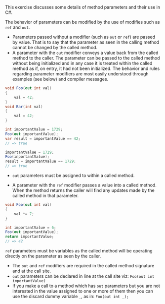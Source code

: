 This exercise discusses some details of method parameters and their use in C#.

The behavior of parameters can be modified by the use of modifies such as `ref` and `out`.

- Parameters passed without a modifier (such as `out` or `ref`) are passed by value. That is to say that the parameter as seen in the calling method cannot be changed by the called method.
- A parameter with the `out` modifier conveys a value back from the called method to the caller. The parameter can be passed to the called method without being initialized and in any case it is treated within the called method as if, on entry, it had not been initialized. The behavior and rules regarding parameter modifiers are most easily understood through examples (see below) and compiler messages.

```csharp
void Foo(out int val)
{
    val = 42;
}
void Bar(int val)
{
    val = 42;
}

int importantValue = 1729;
Foo(out importantValue);
var result = importantValue == 42;
// => true

importantValue = 1729;
Foo(inportantValue);
result = importantValue == 1729;
// => true
```

- `out` parameters must be assigned to within a called method.

- A parameter with the `ref` modifier passes a value into a called method. When the method returns the caller will find any updates made by the called method in that parameter.

```csharp
void Foo(out int val)
{
    val *= 7;
}

int importantValue = 6;
Foo(out importantValue);
return importantValue;
// => 42

```

`ref` parameters must be variables as the called method will be operating directly on the parameter as seen by the caller.

- The `out` and `ref` modifiers are required in the called method signature and at the call site.
- `out` parameters can be declared in line at the call site viz: `Foo(out int importantValue)`
- If you make a call to a method which has `out` parameters but you are not interested in the value assigned to one or more of them then you can use the discard dummy variable `_`, as in: `Foo(out int _);`

